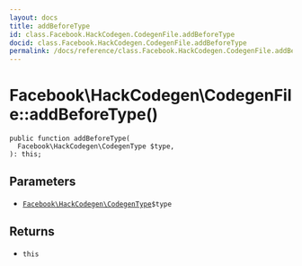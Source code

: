 ```yaml
---
layout: docs
title: addBeforeType
id: class.Facebook.HackCodegen.CodegenFile.addBeforeType
docid: class.Facebook.HackCodegen.CodegenFile.addBeforeType
permalink: /docs/reference/class.Facebook.HackCodegen.CodegenFile.addBeforeType/
---
```

# Facebook\\HackCodegen\\CodegenFile::addBeforeType()




``` Hack
public function addBeforeType(
  Facebook\HackCodegen\CodegenType $type,
): this;
```




## Parameters




+ [` Facebook\HackCodegen\CodegenType `](<class.Facebook.HackCodegen.CodegenType.md>)`` $type ``




## Returns




* ` this `